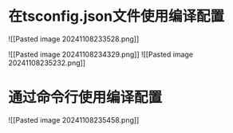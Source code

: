 
# 在tsconfig.json文件使用编译配置
![[Pasted image 20241108233528.png]]

![[Pasted image 20241108234329.png]]
![[Pasted image 20241108235232.png]]



# 通过命令行使用编译配置
![[Pasted image 20241108235458.png]]
